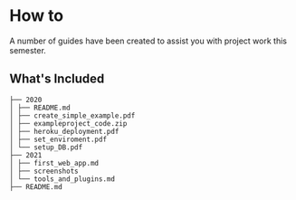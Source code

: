 # How to

A number of guides have been created to assist you with project work this semester.

## What's Included
````
├── 2020
│ ├── README.md
│ ├── create_simple_example.pdf
│ ├── exampleproject_code.zip
│ ├── heroku_deployment.pdf
│ ├── set_enviroment.pdf
│ └── setup_DB.pdf
├── 2021
│ ├── first_web_app.md
│ ├── screenshots
│ └── tools_and_plugins.md
├── README.md
````

